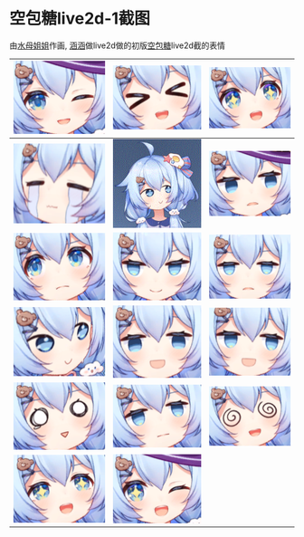 # 空包糖live2d-1截图
由[水母姐姐](https://space.bilibili.com/12212425/)作画, [涵涵](https://space.bilibili.com/7080271/)做live2d做的初版[空包糖](https://space.bilibili.com/13578650/)live2d截的表情  

![](./000.png)|![](./001.png)|![](./002.png)
---|---|---
![](./003.png)|![](./004.gif)|![](./005.png)
![](./006.png)|![](./007.png)|![](./008.png)
![](./009.png)|![](./010.png)|![](./011.png)
![](./012.png)|![](./013.png)|![](./014.png)
![](./015.png)|![](./016.png)|